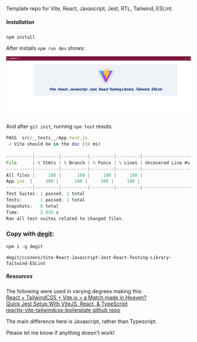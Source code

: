 Template repo for Vite, React, Javascript, Jest, RTL, Tailwind, ESLint.


##### Installation
`npm install`

After installs
`npm run dev` shows:

![preview](./preview.png)


And after `git init`, running `npm test` resuts:


 ```javascript
 PASS  src/__tests__/App.test.js
  ✓ Vite should be in the doc (34 ms)

----------|---------|----------|---------|---------|-------------------
File      | % Stmts | % Branch | % Funcs | % Lines | Uncovered Line #s 
----------|---------|----------|---------|---------|-------------------
All files |     100 |      100 |     100 |     100 |                   
 App.jsx  |     100 |      100 |     100 |     100 |                   
----------|---------|----------|---------|---------|-------------------
Test Suites: 1 passed, 1 total
Tests:       1 passed, 1 total
Snapshots:   0 total
Time:        2.926 s
Ran all test suites related to changed files.


 ```

### Copy with [degit](https://github.com/Rich-Harris/degit):  

```
npm i -g degit
```

```
degit/ccozens/Vite-React-Javascript-Jest-React-Testing-Library-Tailwind-ESLint
```

##### Resources
The following were used in varying degrees making this:  
[React + TailwindCSS + Vite.js = a Match made in Heaven?](https://dev.to/rjzauner/react-tailwindcss-vite-js-a-match-made-in-heaven-14o5)  
[Quick Jest Setup With ViteJS, React, & TypeScript](https://codingwithmanny.medium.com/quick-jest-setup-with-vitejs-react-typescript-82f325e4323f)  
[reactjs-vite-tailwindcss-boilerplate github repo](https://github.com/joaopaulomoraes/reactjs-vite-tailwindcss-boilerplate)

The main difference here is Javascript, rather than Typescript.


Please let me know if anything doesn't work!

